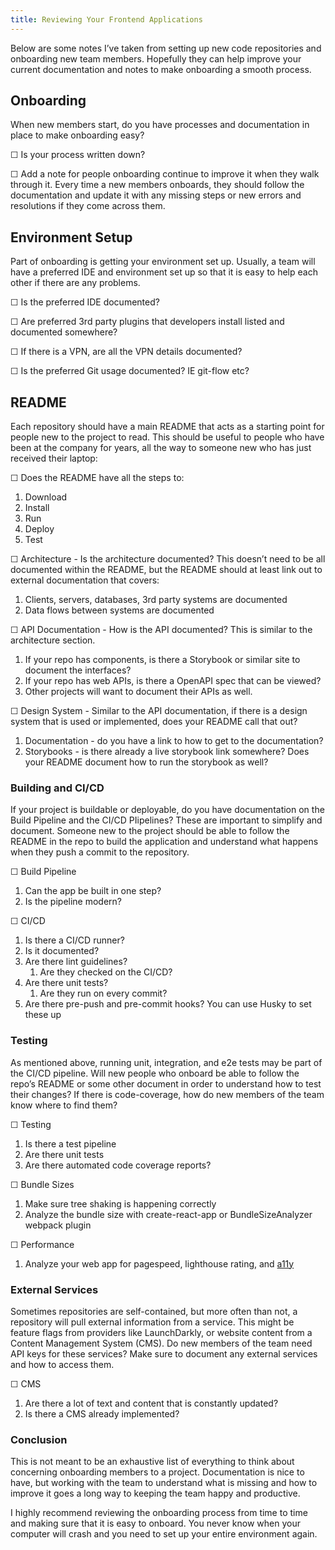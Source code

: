 ```yaml
---
title: Reviewing Your Frontend Applications
---
```


Below are some notes I’ve taken from setting up new code repositories and onboarding new team members. Hopefully they can help improve your current documentation and notes to make onboarding a smooth process.

## Onboarding

When new members start, do you have processes and documentation in place to make onboarding easy?

☐ Is your process written down?

☐ Add a note for people onboarding continue to improve it when they walk through it. Every time a new members onboards, they should follow the documentation and update it with any missing steps or new errors and resolutions if they come across them.

## Environment Setup

Part of onboarding is getting your environment set up. Usually, a team will have a preferred IDE and environment set up so that it is easy to help each other if there are any problems.

☐ Is the preferred IDE documented?

☐ Are preferred 3rd party plugins that developers install listed and documented somewhere?

☐ If there is a VPN, are all the VPN details documented?

☐ Is the preferred Git usage documented? IE git-flow etc?

## README

Each repository should have a main README that acts as a starting point for people new to the project to read. This should be useful to people who have been at the company for years, all the way to someone new who has just received their laptop:

☐ Does the README have all the steps to:

1. Download
2. Install
3. Run
4. Deploy
5. Test

☐ Architecture - Is the architecture documented? This doesn’t need to be all documented within the README, but the README should at least link out to external documentation that covers:

1. Clients, servers, databases, 3rd party systems are documented
2. Data flows between systems are documented

☐  API Documentation - How is the API documented? This is similar to the architecture section.

1. If your repo has components, is there a Storybook or similar site to document the interfaces?
2. If your repo has web APIs, is there a OpenAPI spec that can be viewed?
3. Other projects will want to document their APIs as well.

☐ Design System - Similar to the API documentation, if there is a design system that is used or implemented, does your README call that out?

1. Documentation - do you have a link to how to get to the documentation?
2. Storybooks - is there already a live storybook link somewhere? Does your README document how to run the storybook as well?

### Building and CI/CD

If your project is buildable or deployable, do you have documentation on the Build Pipeline and the CI/CD PIipelines? These are important to simplify and document. Someone new to the project should be able to follow the README in the repo to build the application and understand what happens when they push a commit to the repository.

☐  Build Pipeline

1. Can the app be built in one step?
2. Is the pipeline modern?

☐  CI/CD

1. Is there a CI/CD runner?
2. Is it documented?
3. Are there lint guidelines?
    1. Are they checked on the CI/CD?
4. Are there unit tests?
    1. Are they run on every commit?
5. Are there pre-push and pre-commit hooks? You can use Husky to set these up

### Testing

As mentioned above, running unit, integration, and e2e tests may be part of the CI/CD pipeline. Will new people who onboard be able to follow the repo’s README or some other document in order to understand how to test their changes? If there is code-coverage, how do new members of the team know where to find them?

☐ Testing

1. Is there a test pipeline
2. Are there unit tests
3. Are there automated code coverage reports?

☐ Bundle Sizes

1. Make sure tree shaking is happening correctly
2. Analyze the bundle size with create-react-app or BundleSizeAnalyzer webpack plugin

☐ Performance

1. Analyze your web app for pagespeed, lighthouse rating, and [a11y](https://github.com/thecreazy/siteaudit)

### External Services

Sometimes repositories are self-contained, but more often than not, a repository will pull external information from a service. This might be feature flags from providers like LaunchDarkly, or website content from a Content Management System (CMS). Do new members of the team need API keys for these services? Make sure to document any external services and how to access them.

☐ CMS

1. Are there a lot of text and content that is constantly updated?
2. Is there a CMS already implemented?

### Conclusion

This is not meant to be an exhaustive list of everything to think about concerning onboarding members to a project. Documentation is nice to have, but working with the team to understand what is missing and how to improve it goes a long way to keeping the team happy and productive.

I highly recommend reviewing the onboarding process from time to time and making sure that it is easy to onboard. You never know when your computer will crash and you need to set up your entire environment again.
